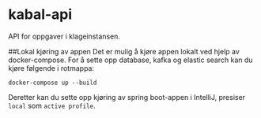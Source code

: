 # kabal-api
API for oppgaver i klageinstansen.

##Lokal kjøring av appen
Det er mulig å kjøre appen lokalt ved hjelp av docker-compose. For å sette opp database, kafka og elastic search kan du kjøre følgende i rotmappa:

```docker-compose up --build```

Deretter kan du sette opp kjøring av spring boot-appen i IntelliJ, presiser `local` som `active profile`.

